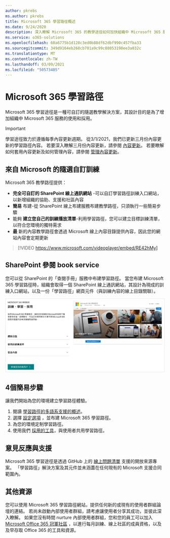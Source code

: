 ```yaml
---
author: pkrebs
ms.author: pkrebs
title: Microsoft 365 學習路徑概述
ms.date: 9/24/2020
description: 深入瞭解 Microsoft 365 的教學途徑如何加快組織中 Microsoft 365 服務的使用和採用。 學習路徑包括自訂的 SharePoint 線上網頁元件，以及可輕鬆布建至您的 Microsoft 365 租使用者的新式 SharePoint 線上通訊訓練網站。
ms.service: o365-solutions
ms.openlocfilehash: 60a6775b1d128c3ed0b88df62dbf990c457fba33
ms.sourcegitcommit: 349d9164eb268cb701a9c99c88053198ee3a032c
ms.translationtype: MT
ms.contentlocale: zh-TW
ms.lasthandoff: 03/09/2021
ms.locfileid: "50573405"
---
```

# <a name="microsoft-365-learning-pathways"></a>Microsoft 365 學習路徑 
Microsoft 365 學習途徑是一種可自訂的隨選教學解決方案，其設計目的是為了增加組織中 Microsoft 365 服務的使用和採用。    

> [!IMPORTANT]
> 學習途徑致力於遵循每季內容更新週期。 從3/1/2021，我們已更新三月份內容更新的學習路徑內容。 若要深入瞭解三月份內容更新，請參閱 [內容更新](custom_contentupdates.md)。 若要瞭解如何套用內容更新及如何管理內容，請參閱 [管理內容更新](custom_contentupdatesmanage.md)。  

## <a name="on-demand-custom-training-from-microsoft"></a>來自 Microsoft 的隨選自訂訓練

Microsoft 365 教學路徑提供：

- **完全可自訂的 SharePoint 線上通訊網站** -可以自訂學習路徑訓練入口網站，以新增組織的協助、支援和社區內容
- **簡易** 布建-從 SharePoint 線上布建服務布建教學路徑，只須執行一些簡易步驟
- 能夠 **建立您自己的訓練播放清單**-利用學習路徑，您可以建立目標訓練清單，以符合您環境的獨特需求
- **最** 新的內容教學路徑會透過 Microsoft 線上內容目錄提供內容，因此您的網站內容會定期更新

> [!VIDEO https://www.microsoft.com/videoplayer/embed/RE42hMy]

## <a name="sharepoint-look-book-service"></a>SharePoint 參閱 book service
您可以從 SharePoint 的「查閱手冊」服務中布建學習路徑。 當您布建 Microsoft 365 學習路徑時，組織會取得一個 SharePoint 線上通訊網站，其設計為現成的訓練入口網站，以及一份「學習路徑」網頁元件（與訓練內容的線上目錄關聯）。 

![SharePoint 查看圖書布建頁面](media/cg-provision.png)

## <a name="4-easy-steps"></a>4個簡易步驟
讓我們開始為您的環境建立學習路徑體驗。
1. 閱讀 [學習路徑的多語系支援的概述](custom_overview_ml.md)。 
2. 選擇 [設定選項](custom_setupoptions.md) ，並布建 Microsoft 365 學習路徑。  
3. 為您的環境定制學習路徑。
4. 使用我們 [採用的工具](driveadoption.md)，與使用者共用學習路徑。

## <a name="feedback-and-support"></a>意見反應與支援

Microsoft 365 學習途徑是透過 GitHub 上的 [線上問題清單](https://aka.ms/CustomLearningHelp) 支援的開放來源專案。 「學習路徑」解決方案及其元件並未涵蓋在任何現有的 Microsoft 支援合同範圍內。  

## <a name="additional-resources"></a>其他資源
您可以使用 Microsoft 365 學習路徑網站，提供任何新的或現有的使用者群組論壇的連結。 若尚未啟動內部使用者群組，請考慮讓使用者分享其成功，並彼此深入瞭解。  如果您沒有時間 nurture 內部使用者群組，您和您的員工可以加入 [Microsoft Office 365 冠軍社區](https://aka.ms/O365Champions) ，以進行每月訓練、線上社區的成員資格，以及及早存取 Office 365 的工具和資源。